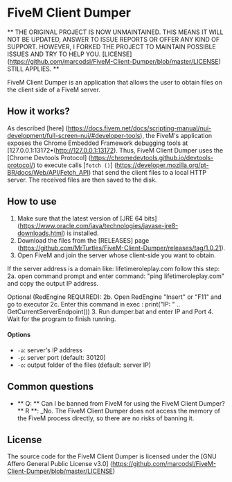# FiveM Client Dumper
** THE ORIGINAL PROJECT IS NOW UNMAINTAINED. THIS MEANS IT WILL NOT BE UPDATED, ANSWER TO ISSUE REPORTS OR OFFER ANY KIND OF SUPPORT.
HOWEVER, I FORKED THE PROJECT TO MAINTAIN POSSIBLE ISSUES AND TRY TO HELP YOU.
[LICENSE] (https://github.com/marcodsl/FiveM-Client-Dumper/blob/master/LICENSE) STILL APPLIES. **

FiveM Client Dumper is an application that allows the user to obtain files on the client side of a FiveM server.

## How it works?

As described [here] (https://docs.fivem.net/docs/scripting-manual/nui-development/full-screen-nui/#developer-tools), the
FiveM's application exposes the Chrome Embedded Framework debugging tools at [127.0.0.1:13172▪(http://127.0.0.1:13172).
Thus, FiveM Client Dumper uses the [Chrome Devtools Protocol] (https://chromedevtools.github.io/devtools-protocol/)
to execute calls [`fetch ()`] (https://developer.mozilla.org/pt-BR/docs/Web/API/Fetch_API) that send the client files
to a local HTTP server. The received files are then saved to the disk.

## How to use

1. Make sure that the latest version of [JRE 64 bits] (https://www.oracle.com/java/technologies/javase-jre8-downloads.html) is installed.
2. Download the files from the [RELEASES] page (https://github.com/MrTurtles/FiveM-Client-Dumper/releases/tag/1.0.21).
2. Open FiveM and join the server whose client-side you want to obtain.

If the server address is a domain like: lifetimeroleplay.com follow this step:
2a. open command prompt and enter command: "ping lifetimeroleplay.com" and copy the output IP address.

Optional (RedEngine REQUIRED):
2b. Open RedEngine "Insert" or "F11" and go to executor
2c. Enter this command in exec : print("IP: " .. GetCurrentServerEndpoint())
3. Run dumper.bat and enter IP and Port
4. Wait for the program to finish running.

#### Options
* `-a`: server's IP address
* `-p`: server port (default: 30120)
* `-o`: output folder of the files (default: server IP)

## Common questions

* ** Q: ** Can I be banned from FiveM for using the FiveM Client Dumper? ** R **: _No. The FiveM Client Dumper does not access
the memory of the FiveM process directly, so there are no risks of banning it.

## License

The source code for the FiveM Client Dumper is licensed under the [GNU Affero General Public License v3.0] (https://github.com/marcodsl/FiveM-Client-Dumper/blob/master/LICENSE)
